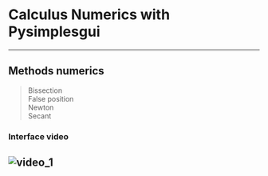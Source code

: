 # Calculus Numerics with Pysimplesgui
---------------------------
##  **Methods numerics**
  > Bissection\
  > False position\
  > Newton\
  > Secant


### Interface video
![video_1]()
--------------------------
